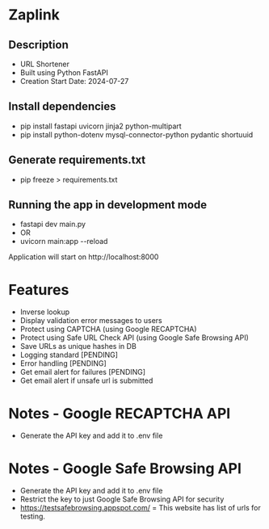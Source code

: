 # Zaplink

## Description
- URL Shortener
- Built using Python FastAPI
- Creation Start Date: 2024-07-27

## Install dependencies
- pip install fastapi uvicorn jinja2 python-multipart
- pip install python-dotenv mysql-connector-python pydantic shortuuid

## Generate requirements.txt
- pip freeze > requirements.txt

## Running the app in development mode
- fastapi dev main.py
- OR
- uvicorn main:app --reload

Application will start on http://localhost:8000

# Features
- Inverse lookup
- Display validation error messages to users
- Protect using CAPTCHA (using Google RECAPTCHA)
- Protect using Safe URL Check API (using Google Safe Browsing API)
- Save URLs as unique hashes in DB
- Logging standard [PENDING]
- Error handling [PENDING]
- Get email alert for failures [PENDING]
- Get email alert if unsafe url is submitted

# Notes - Google RECAPTCHA API
- Generate the API key and add it to .env file

# Notes - Google Safe Browsing API
- Generate the API key and add it to .env file
- Restrict the key to just Google Safe Browsing API for security
- https://testsafebrowsing.appspot.com/ = This website has list of urls for testing.
